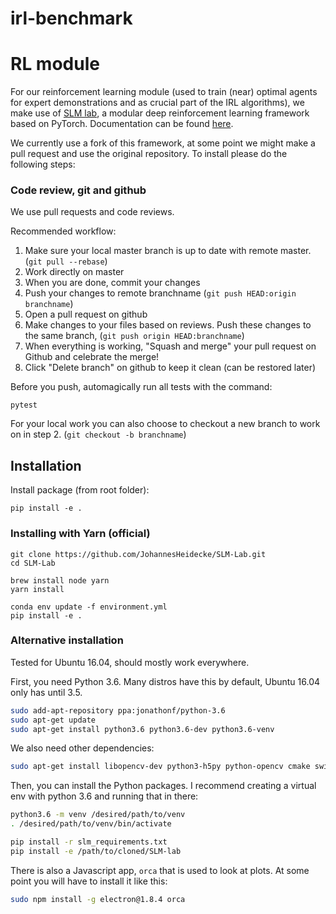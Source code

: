 # irl-benchmark



# RL module

For our reinforcement learning module (used to train (near) optimal agents for expert demonstrations and as crucial part of the IRL algorithms), we make use of [SLM lab](https://github.com/kengz/SLM-Lab), a modular deep reinforcement learning framework based on PyTorch. Documentation can be found [here](https://kengz.gitbooks.io/slm-lab/content/).

We currently use a fork of this framework, at some point we might make a pull request and use the original repository. To install please do the following steps:

### Code review, git and github

We use pull requests and code reviews.

Recommended workflow:

1. Make sure your local master branch is up to date with remote master. (`git pull --rebase`)
2. Work directly on master
3. When you are done, commit your changes
4. Push your changes to remote branchname (`git push HEAD:origin branchname`)
5. Open a pull request on github
6. Make changes to your files based on reviews. Push these changes to the same branch, (`git push origin HEAD:branchname`)
7. When everything is working, "Squash and merge" your pull request on Github and celebrate the merge!
8. Click "Delete branch" on github to keep it clean (can be restored later)

Before you push, automagically run all tests with the command: 

`pytest`

For your local work you can also choose to checkout a new branch to work on in step 2. (`git checkout -b branchname`)


## Installation
Install package (from root folder):

`pip install -e .`

### Installing with Yarn (official)

```shell
git clone https://github.com/JohannesHeidecke/SLM-Lab.git
cd SLM-Lab
```

```shell
brew install node yarn
yarn install
```

```shell
conda env update -f environment.yml
pip install -e .
```

### Alternative installation

Tested for Ubuntu 16.04, should mostly work everywhere.

First, you need Python 3.6. Many distros have this by default, Ubuntu 16.04 only
has until 3.5.
```sh
sudo add-apt-repository ppa:jonathonf/python-3.6
sudo apt-get update
sudo apt-get install python3.6 python3.6-dev python3.6-venv
```

We also need other dependencies:
```sh
sudo apt-get install libopencv-dev python3-h5py python-opencv cmake swig
```

Then, you can install the Python packages. I recommend creating a virtual env with python 3.6 and running that in there:
```sh
python3.6 -m venv /desired/path/to/venv
. /desired/path/to/venv/bin/activate

pip install -r slm_requirements.txt
pip install -e /path/to/cloned/SLM-lab
```


There is also a Javascript app, `orca` that is used to look at plots. At some
point you will have to install it like this:
```sh
sudo npm install -g electron@1.8.4 orca
```
